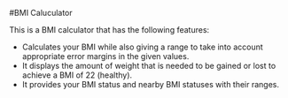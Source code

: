 #BMI Caluculator

This is a BMI calculator that has the following features:
<ul>
  <li>Calculates your BMI while also giving a range to take into account appropriate error margins in the given values.</li>
  <li>It displays the amount of weight that is needed to be gained or lost to achieve a BMI of 22 (healthy).</li>
  <li>It provides your BMI status and nearby BMI statuses with their ranges.</li>
</ul>
